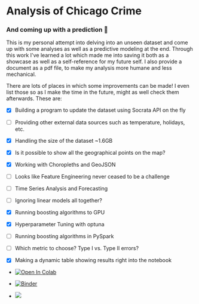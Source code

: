 # Analysis of Chicago Crime
### And coming up with a prediction :feet:

This is my personal attempt into delving into an unseen dataset and come up with some analyses as well as a predictive modeling at the end. Through this work I've learned a lot which made me into saving it both as a showcase as well as a self-reference for my future self. I also provide a document as a pdf file, to make my analysis more humane and less mechanical.

There are lots of places in which some improvements can be made! I even list those so as I make the time in the future, might as well check them afterwards. These are:

- [x] Building a program to update the dataset using Socrata API on the fly
- [ ] Providing other external data sources such as temperature, holidays, etc.
- [x] Handling the size of the dataset ~1.6GB
- [x] Is it possible to show all the geographical points on the map?
- [x] Working with Choropleths and GeoJSON
- [ ] Looks like Feature Engineering never ceased to be a challenge
- [ ] Time Series Analysis and Forecasting
- [ ] Ignoring linear models all together?
- [x] Running boosting algorithms to GPU
- [x] Hyperparameter Tuning with optuna
- [ ] Running boosting algorithms in PySpark
- [ ] Which metric to choose? Type I vs. Type II errors?
- [x] Making a dynamic table showing results right into the notebook


* <a href="https://colab.research.google.com/github/couzhei/chicago-crime/blob/master/" target="_parent"><img src="https://colab.research.google.com/assets/colab-badge.svg" alt="Open In Colab"/></a>

* [![Binder](https://mybinder.org/badge_logo.svg)](https://mybinder.org/v2/gh/couzhei/chicago-crime/HEAD)

* <a href="https://www.kaggle.com/ashkanranjbar/chicago-crime"><img src="https://kaggle.com/static/images/open-in-kaggle.svg"></a>
